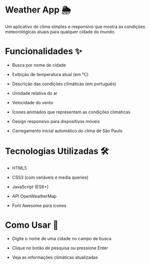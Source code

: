 # Weather App 🌦️

Um aplicativo de clima simples e responsivo que mostra as condições meteorológicas atuais para qualquer cidade do mundo.

# Funcionalidades ✨

   -  Busca por nome de cidade

   - Exibição de temperatura atual (em °C)

   - Descrição das condições climáticas (em português)

   - Umidade relativa do ar

   - Velocidade do vento

   - Ícones animados que representam as condições climáticas

   - Design responsivo para dispositivos móveis

   - Carregamento inicial automático do clima de São Paulo

# Tecnologias Utilizadas 🛠️

  - HTML5

  - CSS3 (com variáveis e media queries)

  - JavaScript (ES6+)

  - API OpenWeatherMap

  - Font Awesome para ícones

# Como Usar 🚀

   - Digite o nome de uma cidade no campo de busca

   - Clique no botão de pesquisa ou pressione Enter

   - Veja as informações climáticas atualizadas
